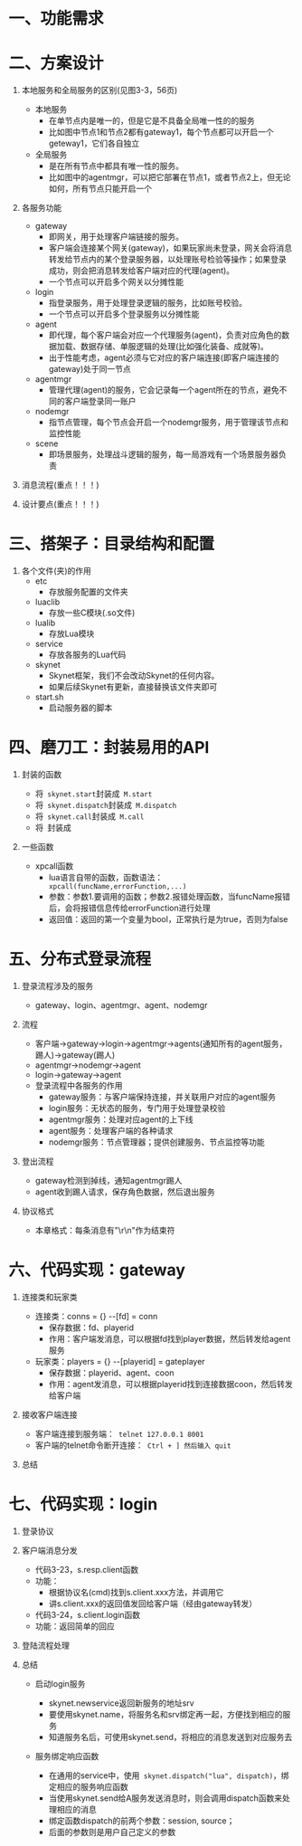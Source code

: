 # 一、功能需求

# 二、方案设计
1. 本地服务和全局服务的区别(见图3-3，56页)
	+ 本地服务
		+ 在单节点内是唯一的，但是它是不具备全局唯一性的的服务
		+ 比如图中节点1和节点2都有gateway1，每个节点都可以开启一个geteway1，它们各自独立
	+ 全局服务
		+ 是在所有节点中都具有唯一性的服务。
		+ 比如图中的agentmgr，可以把它部署在节点1，或者节点2上，但无论如何，所有节点只能开启一个

2. 各服务功能
	+ gateway
		+ 即网关，用于处理客户端链接的服务。
		+ 客户端会连接某个网关(gateway)，如果玩家尚未登录，网关会将消息转发给节点内的某个登录服务器，以处理账号检验等操作；如果登录成功，则会把消息转发给客户端对应的代理(agent)。
		+ 一个节点可以开启多个网关以分摊性能
	+ login
		+ 指登录服务，用于处理登录逻辑的服务，比如账号校验。
		+ 一个节点可以开启多个登录服务以分摊性能
	+ agent
		+ 即代理，每个客户端会对应一个代理服务(agent)，负责对应角色的数据加载、数据存储、单服逻辑的处理(比如强化装备、成就等)。
		+ 出于性能考虑，agent必须与它对应的客户端连接(即客户端连接的gateway)处于同一节点
	+ agentmgr
		+ 管理代理(agent)的服务，它会记录每一个agent所在的节点，避免不同的客户端登录同一账户
	+ nodemgr
		+ 指节点管理，每个节点会开启一个nodemgr服务，用于管理该节点和监控性能
	+ scene
		+ 即场景服务，处理战斗逻辑的服务，每一局游戏有一个场景服务器负责

3. 消息流程(重点！！！)

4. 设计要点(重点！！！)


# 三、搭架子：目录结构和配置
1. 各个文件(夹)的作用
	+ etc
		+ 存放服务配置的文件夹
	+ luaclib
		+ 存放一些C模块(.so文件)
	+ lualib
		+ 存放Lua模块
	+ service
		+ 存放各服务的Lua代码
	+ skynet
		+ Skynet框架，我们不会改动Skynet的任何内容。
		+ 如果后续Skynet有更新，直接替换该文件夹即可
	+ start.sh
		+ 启动服务器的脚本

# 四、磨刀工：封装易用的API
1. 封装的函数
	+ 将` skynet.start`封装成` M.start`
	+ 将` skynet.dispatch`封装成` M.dispatch`
	+ 将` skynet.call`封装成` M.call`
	+ 将` `封装成` `


2. 一些函数
	+ xpcall函数
		+ lua语言自带的函数，函数语法：` xpcall(funcName,errorFunction,...)`
		+ 参数：参数1.要调用的函数；参数2.报错处理函数，当funcName报错后，会将报错信息传给errorFunction进行处理
		+ 返回值：返回的第一个变量为bool，正常执行是为true，否则为false


# 五、分布式登录流程
1. 登录流程涉及的服务
	+ gateway、login、agentmgr、agent、nodemgr

2. 流程
	+ 客户端->gateway->login->agentmgr->agents(通知所有的agent服务，踢人)->gateway(踢人)
	+ agentmgr->nodemgr->agent
	+ login->gateway->agent
	+ 登录流程中各服务的作用
		+ gateway服务：与客户端保持连接，并关联用户对应的agent服务
		+ login服务：无状态的服务，专门用于处理登录校验
		+ agentmgr服务：处理对应agent的上下线
		+ agent服务：处理客户端的各种请求
		+ nodemgr服务：节点管理器；提供创建服务、节点监控等功能

3. 登出流程
	+ gateway检测到掉线，通知agentmgr踢人
	+ agent收到踢人请求，保存角色数据，然后退出服务

4. 协议格式
	+ 本章格式：每条消息有"\r\n"作为结束符


# 六、代码实现：gateway
1. 连接类和玩家类
	+ 连接类：conns = {}		--[fd] = conn
		+ 保存数据：fd、playerid
		+ 作用：客户端发消息，可以根据fd找到player数据，然后转发给agent服务
	+ 玩家类：players = {}		--[playerid] = gateplayer
		+ 保存数据：playerid、agent、coon
		+ 作用：agent发消息，可以根据playerid找到连接数据coon，然后转发给客户端

2. 接收客户端连接
	+ 客户端连接到服务端：` telnet 127.0.0.1 8001`
	+ 客户端的telnet命令断开连接：` Ctrl + ] 然后输入 quit`

3. 总结


# 七、代码实现：login
1. 登录协议

2. 客户端消息分发
	+ 代码3-23，s.resp.client函数
	+ 功能：
		+ 根据协议名(cmd)找到s.client.xxx方法，并调用它
		+ 讲s.client.xxx的返回值发回给客户端（经由gateway转发）
	+ 代码3-24，s.client.login函数
	+ 功能：返回简单的回应

3. 登陆流程处理

4. 总结
	+ 启动login服务
		+ skynet.newservice返回新服务的地址srv
		+ 要使用skynet.name，将服务名和srv绑定再一起，方便找到相应的服务
		+ 知道服务名后，可使用skynet.send，将相应的消息发送到对应服务去

	+ 服务绑定响应函数
		+ 在通用的service中，使用` skynet.dispatch("lua", dispatch)`，绑定相应的服务响应函数
		+ 当使用skynet.send给A服务发送消息时，则会调用dispatch函数来处理相应的消息
		+ 绑定函数dispatch的前两个参数：session, source；
		+ 后面的参数则是用户自己定义的参数
